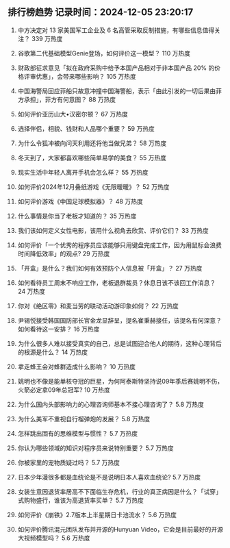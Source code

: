 
## 排行榜趋势 记录时间：2024-12-05 23:20:17
  
  1. 中方决定对 13 家美国军工企业及 6 名高管采取反制措施，有哪些信息值得关注？ 339 万热度
    
  2. 谷歌第二代基础模型Genie登场，如何评价这一模型？ 110 万热度
    
  3. 财政部征求意见「拟在政府采购中给予本国产品相对于非本国产品 20% 的价格评审优惠」，会带来哪些影响？ 105 万热度
    
  4. 中国海警局回应菲船只故意冲撞中国海警船，表示「由此引发的一切后果由菲方承担」，菲方有何意图？ 88 万热度
    
  5. 如何评价亚历山大•汉密尔顿？ 67 万热度
    
  6. 选择伴侣，相貌、钱财和人品哪个重要？ 59 万热度
    
  7. 为什么令狐冲被向问天利用还将他当做兄弟？ 58 万热度
    
  8. 冬天到了，大家都喜欢哪些简单易学的美食？ 55 万热度
    
  9. 现实生活中年轻人离开手机会怎么样？ 55 万热度
    
  10. 如何评价2024年12月叠纸游戏《无限暖暖》？ 52 万热度
    
  11. 如何评价游戏《中国足球模拟器》？ 48 万热度
    
  12. 什么事情是你当了老板才知道的？ 35 万热度
    
  13. 我们该如何定义女性电影，该用什么视角去欣赏、评价它们？ 33 万热度
    
  14. 如何评价「一个优秀的程序员应该能够只用键盘完成工作，因为用鼠标会浪费时间降低效率」的观点? 29 万热度
    
  15. 「开盒」是什么？我们如何有效预防个人信息被「开盒」？ 27 万热度
    
  16. 如何看待员工周末不响应工作，老板退群裁员？休息日该不该回工作消息？ 24 万热度
    
  17. 你对《绝区零》和麦当劳的联动活动游印象如何？ 22 万热度
    
  18. 尹锡悦接受韩国国防部长官金龙显辞呈，提名崔秉赫接任，该提名有何深意？如何看待这一安排？ 16 万热度
    
  19. 为什么很多人难以接受真实的自己，总是试图迎合他人的期待，这种心理背后的根源是什么？ 14 万热度
    
  20. 拿走蜂王会对蜂群造成什么影响？ 10 万热度
    
  21. 姚明也不像是能单核夺冠的巨星，为何阿泰斯特坚持说09年季后赛姚明不伤，火箭必定拿09年总冠军? 10 万热度
    
  22. 为什么国内头部影响力的心理咨询师基本不接心理咨询了？ 5.8 万热度
    
  23. 为什么美军不重视自行榴弹炮的发展？ 5.8 万热度
    
  24. 怎样跳出固有的思维模型与惯性？ 5.7 万热度
    
  25. 你认为哪些领域的知识对程序员来说特别重要？ 5.7 万热度
    
  26. 你被家里的宠物质疑过吗？ 5.7 万热度
    
  27. 日本少年漫很多都是血统论是不是说明日本人喜欢血统论? 5.7 万热度
    
  28. 女装生意因退货率居高不下面临生存危机，行业的真正病因是什么？「试穿」式购物盛行，谁该为高退货率买单？ 5.7 万热度
    
  29. 如何评价《崩铁》2.7版本上半星期日卡池流水？ 5.6 万热度
    
  30. 如何评价腾讯混元团队发布并开源的Hunyuan Video，它会是目前最好的开源大视频模型吗？ 5.6 万热度
    